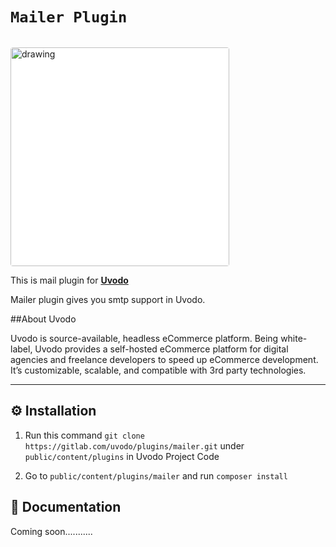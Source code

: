 # ````Mailer Plugin````

<img src="https://uvodo.com/wp-content/uploads/2021/08/logo-1.svg" alt="drawing" style="width:350px;background:white;border-radius: 4px;margin-top: 15px"/>

This is mail plugin for [**Uvodo**](https://uvodo.com/)

Mailer plugin gives you smtp support in Uvodo.

##About Uvodo

Uvodo is source-available, headless eCommerce platform. Being white-label, Uvodo provides a self-hosted eCommerce
platform for digital agencies and freelance developers to speed up eCommerce development. It’s customizable, scalable,
and compatible with 3rd party technologies.

---------------------------------
⚙️ Installation
--------------

1. Run this command `git clone https://gitlab.com/uvodo/plugins/mailer.git` under `public/content/plugins` in Uvodo
   Project Code


2. Go to `public/content/plugins/mailer` and run `composer install`

📖 Documentation
----------------
Coming soon...........
